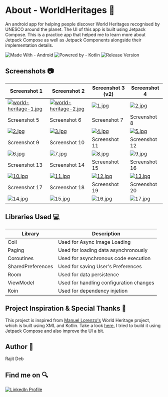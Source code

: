 # About - WorldHeritages 🌟
An android app for helping people discover W​orld Heritages​ recognised by UNESCO around the planet. The UI of this app is built using Jetpack Compose. This is a practice app that helped me to learn more about Jetpack Compose as well as Jetpack Components alongside their implementation details.

![Made With - Android](https://img.shields.io/badge/Made_With-Android-2ea44f?logo=android)
![Powered by - Kotlin](https://img.shields.io/badge/Powered_by-Kotlin-B322E9)
![Release Version](https://img.shields.io/badge/release-v1.0.0-blue)

## Screenshots 📷
| Screenshot 1 | Screenshot 2 | Screenshot 3 (v2)                                                                                              | Screenshot 4 |
| ------------ | ------------ |----------------------------------------------------------------------------------------------------------------| ---------------- |
| [![world-heritage-1.jpg](https://i.postimg.cc/Fs4CtsKb/world-heritage-1.jpg)](https://postimg.cc/vD0tfyfD) | [![world-heritage-2.jpg](https://i.postimg.cc/TPzqrCLj/world-heritage-2.jpg)](https://postimg.cc/gwKZpyKr) | [![1.jpg](https://i.postimg.cc/sxtcybCV/1.jpg)](https://postimg.cc/zHFWFtfM) | [![2.jpg](https://i.postimg.cc/TP7NF71P/2.jpg)](https://postimg.cc/hJm0709F) |
| Screenshot 5 | Screenshot 6 | Screenshot 7 | Screenshot 8 |
| [![2.jpg](https://i.postimg.cc/TP7NF71P/2.jpg)](https://postimg.cc/hJm0709F) | [![3.jpg](https://i.postimg.cc/JhfYRy3w/3.jpg)](https://postimg.cc/jWh4XSkv) | [![4.jpg](https://i.postimg.cc/jj0y5y1h/4.jpg)](https://postimg.cc/K1f1p3xK) | [![5.jpg](https://i.postimg.cc/mrpz9MXq/5.jpg)](https://postimg.cc/NyTjqyw7) |
| Screenshot 9 | Screenshot 10 | Screenshot 11 | Screenshot 12 |
| [![6.jpg](https://i.postimg.cc/sxLvLZG8/6.jpg)](https://postimg.cc/CnjhB5NH) | [![7.jpg](https://i.postimg.cc/yNvnJvvm/7.jpg)](https://postimg.cc/ns9qgY8r) | [![8.jpg](https://i.postimg.cc/k4C6mmxw/8.jpg)](https://postimg.cc/2qH8Qg9B) | [![9.jpg](https://i.postimg.cc/qRZVgM7v/9.jpg)](https://postimg.cc/dkdSxFdb) |
| Screenshot 13 | Screenshot 14 | Screenshot 15 | Screenshot 16 |
[![10.jpg](https://i.postimg.cc/02n3NyHR/10.jpg)](https://postimg.cc/PPLK3Tj2) | [![11.jpg](https://i.postimg.cc/xTXHXs6f/11.jpg)](https://postimg.cc/0bqr3CgF) | [![12.jpg](https://i.postimg.cc/76CG5hNB/12.jpg)](https://postimg.cc/1nQ5T926) | [![13.jpg](https://i.postimg.cc/j27H86y9/13.jpg)](https://postimg.cc/n9n9rDRY)|
| Screenshot 17 | Screenshot 18 | Screenshot 19 | Screenshot 20 |
| [![14.jpg](https://i.postimg.cc/Gt7WQCJz/14.jpg)](https://postimg.cc/xNmpfBZb) | [![15.jpg](https://i.postimg.cc/HW8k851r/15.jpg)](https://postimg.cc/c6ZSVvHW) | [![16.jpg](https://i.postimg.cc/bJXF6Kdc/16.jpg)](https://postimg.cc/rdJJsZSQ) | [![17.jpg](https://i.postimg.cc/J0H01HMB/17.jpg)](https://postimg.cc/9wVCbM4W) | 

## Libraries Used 💻
| Library | Description |
| ------- | ----------- |
| Coil | Used for Async Image Loading |
| Paging | Used for loading data asynchronously |
| Coroutines | Used for asynchronous code execution |
| SharedPreferences | Used for saving User's Preferences |
| Room | Used for data persistence |
| ViewModel | Used for handling configuration changes |
| Koin | Used for dependency injetion |

## Project Inspiration & Special Thanks 💖
This project is inspired from <a href="https://github.com/noloman">Manuel Lorenzo's</a> World Heritage project, which is built using XML and Kotlin. Take a look <a href="https://github.com/noloman/WorldHeritages">here.</a> I tried to build it using Jetpack Compose and also improve the UI a bit.

## Author 🧑
Rajit Deb

## Find me on 🔍
[![LinkedIn Profile](https://img.shields.io/badge/LinkedIn-0077B5?style=for-the-badge&logo=linkedin&logoColor=white)](https://www.linkedin.com/in/imrajit/)
